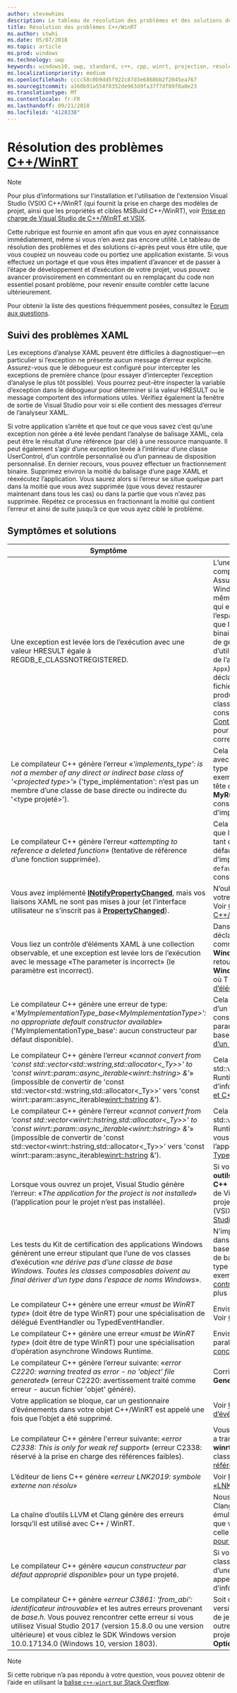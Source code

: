 ```yaml
---
author: stevewhims
description: Le tableau de résolution des problèmes et des solutions de cette rubrique peut vous être utile, que vous coupiez un nouveau code ou portiez une application existante.
title: Résolution des problèmes C++/WinRT
ms.author: stwhi
ms.date: 05/07/2018
ms.topic: article
ms.prod: windows
ms.technology: uwp
keywords: windows10, uwp, standard, c++, cpp, winrt, projection, résolution des problèmes, HRESULT, erreur
ms.localizationpriority: medium
ms.openlocfilehash: cccc58c0b9dd5f922c87d3e6860bb2f2045ea767
ms.sourcegitcommit: a160b91a554f8352de963d9fa37f7df89f8a0e23
ms.translationtype: MT
ms.contentlocale: fr-FR
ms.lasthandoff: 09/21/2018
ms.locfileid: "4128338"
---
```

# <a name="troubleshooting-cwinrtwindowsuwpcpp-and-winrt-apisintro-to-using-cpp-with-winrt-issues"></a>Résolution des problèmes [C++/WinRT](/windows/uwp/cpp-and-winrt-apis/intro-to-using-cpp-with-winrt)
> [!NOTE]
> Pour plus d’informations sur l'installation et l'utilisation de l'extension Visual Studio (VSIX) C++/WinRT (qui fournit la prise en charge des modèles de projet, ainsi que les propriétés et cibles MSBuild C++/WinRT), voir [Prise en charge de Visual Studio de C++/WinRT et VSIX](intro-to-using-cpp-with-winrt.md#visual-studio-support-for-cwinrt-and-the-vsix).

Cette rubrique est fournie en amont afin que vous en ayez connaissance immédiatement, même si vous n’en avez pas encore utilité. Le tableau de résolution des problèmes et des solutions ci-après peut vous être utile, que vous coupiez un nouveau code ou portiez une application existante. Si vous effectuez un portage et que vous êtes impatient d’avancer et de passer à l’étape de développement et d’exécution de votre projet, vous pouvez avancer provisoirement en commentant ou en remplaçant du code non essentiel posant problème, pour revenir ensuite combler cette lacune ultérieurement.

Pour obtenir la liste des questions fréquemment posées, consultez le [Forum aux questions](faq.md).

## <a name="tracking-down-xaml-issues"></a>Suivi des problèmes XAML
Les exceptions d’analyse XAML peuvent être difficiles à diagnostiquer&mdash;en particulier si l’exception ne présente aucun message d’erreur explicite. Assurez-vous que le débogueur est configuré pour intercepter les exceptions de première chance (pour essayer d’intercepter l’exception d’analyse le plus tôt possible). Vous pourrez peut-être inspecter la variable d’exception dans le débogueur pour déterminer si la valeur HRESULT ou le message comportent des informations utiles. Vérifiez également la fenêtre de sortie de Visual Studio pour voir si elle contient des messages d’erreur de l’analyseur XAML.

Si votre application s’arrête et que tout ce que vous savez c’est qu’une exception non gérée a été levée pendant l’analyse de balisage XAML, cela peut être le résultat d’une référence (par clé) à une ressource manquante. Il peut également s’agir d’une exception levée à l’intérieur d’une classe UserControl, d’un contrôle personnalisé ou d’un panneau de disposition personnalisé. En dernier recours, vous pouvez effectuer un fractionnement binaire. Supprimez environ la moitié du balisage d’une page XAML et réexécutez l’application. Vous saurez alors si l’erreur se situe quelque part dans la moitié que vous avez supprimée (que vous devez restaurer maintenant dans tous les cas) ou dans la partie que vous n’avez pas supprimée. Répétez ce processus en fractionnant la moitié qui contient l’erreur et ainsi de suite jusqu’à ce que vous ayez ciblé le problème.

## <a name="symptoms-and-remedies"></a>Symptômes et solutions
| Symptôme | Solution |
|---------|--------|
| Une exception est levée lors de l’exécution avec une valeur HRESULT égale à REGDB_E_CLASSNOTREGISTERED. | L’une des causes de cette erreur est que votre composant Windows Runtime ne peut pas être chargé. Assurez-vous que le fichier de métadonnées Windows Runtime du composant (`.winmd`) porte le même nom que le fichier binaire du composant (`.dll`), qui est également le nom du projet et le nom de l’espace de noms racine. Assurez-vous également que les métadonnées Windows Runtime et le fichier binaire ont été correctement copiés par le processus de génération dans le dossier `Appx` de l’application d’utilisation. Et vérifiez que le fichier `AppxManifest.xml` de l’application d’utilisation (également dans le dossier `Appx`) contient un élément **&lt;InProcessServer&gt;** qui déclare correctement la classe activable et le nom du fichier binaire. Cette erreur peut également se produire si vous commettez l’erreur d’instancier une classe runtime implémentée localement via le constructeur par défaut du type projeté. Voir [Contrôles XAML; liaison à une propriété C++/WinRT](binding-property.md) pour plus d’informations sur la façon d’utiliser correctement le type projeté dans ce cas. |
| Le compilateur C++ génère l’erreur «*'implements_type': is not a member of any direct or indirect base class of '&lt;projected type&gt;'*» ('type_implémentation': n’est pas un membre d’une classe de base directe ou indirecte du '<type projeté>'). | Cela peut se produire lorsque vous appelez **make** avec le nom complet de l’espace de noms de votre type d’implémentation (**MyRuntimeClass**, par exemple), et que vous n’avez pas encore inclus l’en-tête de ce type. Le compilateur interprète **MyRuntimeClass** comme le type projeté. La solution consiste à inclure l’en-tête pour votre type d’implémentation (`MyRuntimeClass.h`, par exemple). |
| Le compilateur C++ génère l’erreur «*attempting to reference a deleted function*» (tentative de référence d’une fonction supprimée). | Cela peut se produire lorsque vous appelez **make** et que le type d’implémentation que vous transmettez en tant que paramètre de modèle a un constructeur par défaut `= delete`. Modifiez le fichier d’en-tête du type d’implémentation et remplacez `= delete` par `= default`. Vous pouvez également ajouter un constructeur dans le fichier IDL pour la classe runtime. |
| Vous avez implémenté [**INotifyPropertyChanged**](/uwp/api/windows.ui.xaml.data.inotifypropertychanged), mais vos liaisons XAML ne sont pas mises à jour (et l’interface utilisateur ne s’inscrit pas à [**PropertyChanged**](/uwp/api/windows.ui.xaml.data.inotifypropertychanged.PropertyChanged)). | N’oubliez pas de définir `Mode=OneWay` (ou TwoWay) sur votre expression de liaison dans le balisage XAML. Voir [Contrôles XAML; liaison à une propriété C++/WinRT](binding-property.md). |
| Vous liez un contrôle d’éléments XAML à une collection observable, et une exception est levée lors de l’exécution avec le message «The parameter is incorrect» (le paramètre est incorrect). | Dans votre fichier IDL et votre implémentation, déclarez n’importe quelle collection observable comme le type **Windows.Foundation.Collections.IVector<IInspectable>**. Mais retournez un objet qui implémente **Windows.Foundation.Collections.IObservableVector<T>**, où T est votre type d’élément. Voir [Contrôles d’éléments XAML; liaison à une collection C++/WinRT](binding-collection.md).  |
| Le compilateur C++ génère une erreur de type: «*'MyImplementationType_base&lt;MyImplementationType&gt;': no appropriate default constructor available*» ('MyImplementationType_base<MyImplementationType>': aucun constructeur par défaut disponible).|Cela peut se produire lorsque vous avez dérivé à partir d’un type qui a un constructeur non trivial. Le constructeur de votre type dérivé doit transmettre les paramètres dont a besoin le constructeur du type de base. Pour un exemple élaboré, voir [Dérivation à partir d’un type qui possède un constructeur non trivial](author-apis.md#deriving-from-a-type-that-has-a-non-default-constructor).|
| Le compilateur C++ génère l’erreur «*cannot convert from 'const std::vector&lt;std::wstring,std::allocator&lt;_Ty&gt;&gt;' to 'const winrt::param::async_iterable&lt;winrt::hstring&gt; &'*» (impossible de convertir de 'const std::vector<std::wstring,std::allocator<_Ty>>' vers 'const winrt::param::async_iterable<winrt::hstring> &').|Cela peut se produire lorsque vous transmettez un std::vector de std::wstring vers une API Windows Runtime qui attend une collection. Pour plus d’informations, voir [Types de données C++ standard et C++/WinRT](std-cpp-data-types.md).|
| Le compilateur C++ génère l’erreur «*cannot convert from 'const std::vector&lt;winrt::hstring,std::allocator&lt;_Ty&gt;&gt;' to 'const winrt::param::async_iterable&lt;winrt::hstring&gt; &'*» (impossible de convertir de 'const std::vector<winrt::hstring,std::allocator<_Ty>>' vers 'const winrt::param::async_iterable<winrt::hstring> &').|Cela peut se produire lorsque vous transmettez un std::vector de winrt::hstring à une API Windows Runtime asynchrone qui attend une collection, et que vous n’avez ni copié, ni déplacé le vecteur vers l’appelé asynchrone. Pour plus d’informations, voir [Types de données C++ standard et C++/WinRT](std-cpp-data-types.md).|
| Lorsque vous ouvrez un projet, Visual Studio génère l’erreur: «*The application for the project is not installed*» (l’application pour le projet n’est pas installée).|Si vous ne l’avez pas déjà fait, vous devez installer les **outils Windows universels pour le développement C++** à partir de la boîte de dialogue **Nouveau projet** de Visual Studio. Si cela ne résout pas le problème, le projet peut dépendre de l’extension Visual Studio (VSIX) C++/WinRT (voir [Prise en charge de Visual Studio pour C++/WinRT et VSIX](intro-to-using-cpp-with-winrt.md#visual-studio-support-for-cwinrt-and-the-vsix)).|
| Les tests du Kit de certification des applications Windows génèrent une erreur stipulant que l’une de vos classes d’exécution «*ne dérive pas d’une classe de base Windows. Toutes les classes composables doivent au final dériver d’un type dans l’espace de noms Windows*».|N’importe quelle classe runtime (que vous déclarez dans votre application) qui dérive d’une classe de base est appelé une *composables* classe. La classe de base ultime d’une classe composable doit être un type provenant d’un espace de noms Windows.*; par exemple, [**Windows.UI.Xaml.DependencyObject**](/uwp/api/windows.ui.xaml.dependencyobject). Voir [contrôles XAML; liaison à C++ / WinRT propriété](binding-property.md) pour plus d’informations.|
| Le compilateur C++ génère une erreur «*must be WinRT type*» (doit être de type WinRT) pour une spécialisation de délégué EventHandler ou TypedEventHandler.|Envisagez d’utiliser **winrt::delegate&lt;...T&gt;** à la place. Voir [Créer des événements en C++/WinRT](author-events.md).|
| Le compilateur C++ génère une erreur «*must be WinRT type*» (doit être de type WinRT) pour une spécialisation d’opération asynchrone Windows Runtime.|Envisagez de retourner une bibliothèque de modèles parallèles (PPL) [**task**](https://msdn.microsoft.com/library/hh750113) à la place. Voir [Opérations concurrentes et asynchrones](concurrency.md).|
| Le compilateur C++ génère l’erreur suivante: «*error C2220: warning treated as error - no 'object' file generated*» (erreur C2220: avertissement traité comme erreur - aucun fichier 'objet' généré).|Corrigez l’avertissement, ou définissez **C/C++** > **General** > **Treat Warning As Error** sur **No (/WX-)**.|
| Votre application se bloque, car un gestionnaire d’événements dans votre objet C++/WinRT est appelé une fois que l’objet a été supprimé.|Voir [Utiliser l’objet *this* dans un gestionnaire d’événements](handle-events.md#using-the-this-object-in-an-event-handler).|
| Le compilateur C++ génère l'erreur suivante: «*error C2338: This is only for weak ref support*» (erreur C2338: réservé à la prise en charge des références faibles).|Vous demandez une référence faible pour un type qui a transmis la structure de marqueur **winrt::no_weak_ref** comme argument de modèle à sa classe de base. Voir [Refus de la prise en charge des références faibles](weak-references.md#opting-out-of-weak-reference-support)|
| L’éditeur de liens C++ génère «*erreur LNK2019: symbole externe non résolu*»|Voir [Pourquoi l’éditeur de liens me donne-t-il une «LNK2019: symbole externe non résolu» erreur?](faq.md#why-is-the-linker-giving-me-a-lnk2019-unresolved-external-symbol-error)|
| La chaîne d’outils LLVM et Clang génère des erreurs lorsqu’il est utilisé avec C++ / WinRT.|Nous ne prennent en charge la chaîne d’outils LLVM et Clang pour C++ / WinRT, mais si vous souhaitez émuler la façon dont nous l’utilisons en interne, puis que vous pouvez essayer une expérience, telles que celle qui est décrite dans [puis-je utiliser LLVM/Clang pour compiler avec C++ / WinRT?](faq.md#can-i-use-llvmclang-to-compile-with-cwinrt).|
| Le compilateur C++ génère «*aucun constructeur par défaut approprié disponible*» pour un type projeté. | Si vous essayez de retarder l’initialisation d’un objet de classe runtime, ou d’utiliser et de mettre en œuvre d’une classe runtime dans le même projet, vous devez appeler la `nullptr_t` constructeur. Pour plus d’informations, voir [Utiliser des API avec C++/WinRT](consume-apis.md). |
| Le compilateur C++ génère «*erreur C3861: 'from_abi': identificateur introuvable*» et les autres erreurs provenant de *base.h*. Vous pouvez rencontrer cette erreur si vous utilisez Visual Studio 2017 (version 15.8.0 ou une version ultérieure) et vous ciblez le SDK Windows version 10.0.17134.0 (Windows 10, version 1803). | Soit cibler une version ultérieure (conforme plus) version du SDK Windows ou de la propriété de projet de jeu **C/C++** > **langue** > **Conformance mode: N°** (en outre, si **/ permissive-** s’affiche dans la propriété de projet **C/C++**  >  **Langue** > de**ligne de commande** sous **Options supplémentaires**, puis supprimez). |

> [!NOTE]
> Si cette rubrique n’a pas répondu à votre question, vous pouvez obtenir de l’aide en utilisant la [balise `c++-winrt` sur Stack Overflow](https://stackoverflow.com/questions/tagged/c%2b%2b-winrt).
